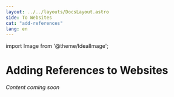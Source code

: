 ```yaml
---
layout: ../../layouts/DocsLayout.astro
side: To Websites
cat: "add-references"
lang: en
---
```


import Image from '@theme/IdealImage';

# Adding References to Websites

_Content coming soon_
